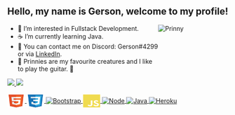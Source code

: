## Hello, my name is Gerson, welcome to my profile!
- 👀 I’m interested in Fullstack Development.
  <img align="right" height="120" width="160" alt="Prinny" src="https://media.tenor.com/images/36414cb2f62ef413ae5d42cfc6ce8e80/tenor.gif">
- ☕ I’m currently learning Java. 
- 💠 You can contact me on Discord: Gerson#4299 or via [LinkedIn](https://www.linkedin.com/feed/).
- 🐧 Prinnies are my favourite creatures and I like to play the guitar. 🎸


<div>
  <a href="https://github.com/Gersomonio">
  <img height="173em" src="https://github-readme-stats.vercel.app/api?username=Gersomonio&show_icons=true&theme=tokyonight&include_all_commits=true&count_private=true"/>
  <img height="173em" src="https://github-readme-stats.vercel.app/api/top-langs/?username=Gersomonio&layout=compact&langs_count=7&theme=tokyonight"/>
</div>
  <div style="display: inline_block"><br>
  <img align="center" alt="HTML" height="30" width="40" src="https://raw.githubusercontent.com/devicons/devicon/master/icons/html5/html5-original.svg"/>
  <img align="center" alt="CSS" height="30" width="40" src="https://raw.githubusercontent.com/devicons/devicon/master/icons/css3/css3-original.svg"/>
  <img align="center" alt="Bootstrap" height="30" width="40" src="https://cdn.jsdelivr.net/gh/devicons/devicon/icons/bootstrap/bootstrap-plain.svg"/>
  <img align="center" alt="JS" height="30" width="40" src="https://raw.githubusercontent.com/devicons/devicon/master/icons/javascript/javascript-plain.svg"/>
  <!--<img align="center" alt="React" height="30" width="40" src="https://raw.githubusercontent.com/devicons/devicon/master/icons/react/react-original.svg">-->
  <img align="center" alt="Node" height="30" width="40" src="https://cdn.jsdelivr.net/gh/devicons/devicon/icons/nodejs/nodejs-original.svg"/>
  <img align="center" alt="Java" height="30" width"40" src="https://cdn.jsdelivr.net/gh/devicons/devicon/icons/java/java-original.svg" />
  <img align="center" alt="Heroku" height="30" width="40" src="https://cdn.jsdelivr.net/gh/devicons/devicon/icons/heroku/heroku-plain.svg" />
</div>
